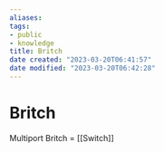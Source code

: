 ```yaml
---
aliases: 
tags: 
- public
- knowledge
title: Britch
date created: "2023-03-20T06:41:57"
date modified: "2023-03-20T06:42:28"
---
```


# Britch

Multiport Britch = [[Switch]]
